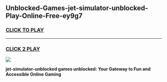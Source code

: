 
## Unblocked-Games-jet-simulator-unblocked-Play-Online-Free-ey9g7
<h3>
<a href="https://premium76.site?title=jet-simulator-unblocked&ref=26A">CLICK TO PLAY</a></h3>
<hr>

<h3>
<a href="https://premium76.site?title=jet-simulator-unblocked&ref=26A">CLICK 2 PLAY</a>
  
</h3>

<a href="https://premium76.site?title=jet-simulator-unblocked&ref=26A"><img src="https://clearcache.store/games.png"></a>


**jet-simulator-unblocked games unblocked: Your Gateway to Fun and Accessible Online Gaming**

